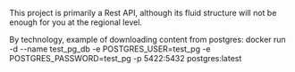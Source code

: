This project is primarily a Rest API, although its fluid structure will not be enough for you at the regional level.

By technology, example of downloading content from postgres:
docker run -d --name test_pg_db -e POSTGRES_USER=test_pg -e POSTGRES_PASSWORD=test_pg -p 5422:5432 postgres:latest
